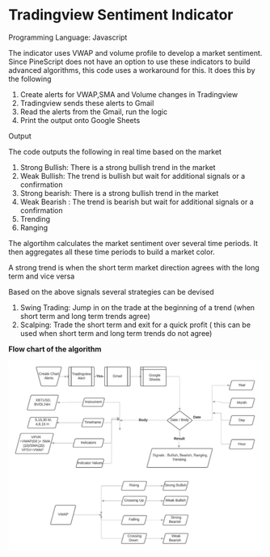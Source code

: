 # **Tradingview Sentiment Indicator**

Programming Language: Javascript

The indicator uses VWAP and volume profile to develop a market sentiment. Since PineScript does not have an option to use these indicators to build advanced algorithms, this code uses a workaround for this. It does this by the following

1. Create alerts for VWAP,SMA and Volume changes in Tradingview 
2. Tradingview sends these alerts to Gmail
3. Read the alerts from the Gmail, run the logic
4. Print the output onto Google Sheets

Output

The code outputs the following in real time based on the market

1. Strong Bullish: There is a strong bullish trend in the market
2. Weak Bullish: The trend is bullish but wait for additional signals or a confirmation
3. Strong bearish: There is a strong bullish trend in the market
4. Weak Bearish : The trend is bearish but wait for additional signals or a confirmation
5. Trending
6. Ranging

The algortihm calculates the market sentiment over several time periods. It then aggregates all these time periods to build a market color. 

  A strong trend is when the short term market direction agrees with the long term and vice versa
  
  Based on the above signals several strategies can be devised
  
  1. Swing Trading: Jump in on the trade at the beginning of a trend (when short term and long term trends agree)
  2. Scalping: Trade the short term and exit for a quick profit ( this can be used when short term and long term trends do not agree)

**Flow chart of the algorithm**

![](Logic.JPG)
